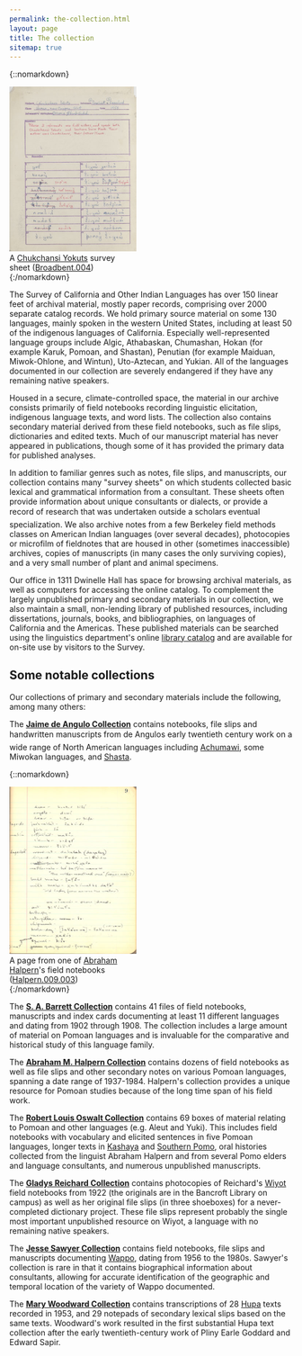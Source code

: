 ```yaml
---
permalink: the-collection.html
layout: page
title: The collection
sitemap: true
---
```


{::nomarkdown}
<div class="image fit right" style="width: 226px;">
<a href="images/yokuts-survey-sheet-big.jpg"><img src="images/yokuts-survey-sheet.jpg" alt="A Yokuts survey sheet" width="226px"/></a>
<div class="caption">A <a href="languages/yokuts.html">Chukchansi Yokuts</a> survey sheet (<a href="http://dx.doi.org/doi:10.7297/X2HT2M7T">Broadbent.004</a>)</div>
</div>
{:/nomarkdown}

The Survey of California and Other Indian Languages has over 150 linear feet of archival material, mostly paper records, comprising over 2000 separate catalog records. We hold primary source material on some 130 languages, mainly spoken in the western United States, including at least 50 of the indigenous languages of California. Especially well-represented language groups include Algic, Athabaskan, Chumashan, Hokan (for example Karuk, Pomoan, and Shastan), Penutian (for example Maiduan, Miwok-Ohlone, and Wintun), Uto-Aztecan, and Yukian. All of the languages documented in our collection are severely endangered if they have any remaining native speakers.

Housed in a secure, climate-controlled space, the material in our archive consists primarily of field notebooks recording linguistic elicitation, indigenous language texts, and word lists. The collection also contains secondary material derived from these field notebooks, such as file slips, dictionaries and edited texts. Much of our manuscript material has never appeared in publications, though some of it has provided the primary data for published analyses.

In addition to familiar genres such as notes, file slips, and manuscripts, our collection contains many "survey sheets" on which students collected basic lexical and grammatical information from a consultant. These sheets often provide information about unique consultants or dialects, or provide a record of research that was undertaken outside a scholars eventual specialization. We also archive notes from a few Berkeley field methods classes on American Indian languages (over several decades), photocopies or microfilm of fieldnotes that are housed in other (sometimes inaccessible) archives, copies of manuscripts (in many cases the only surviving copies), and a very small number of plant and animal specimens.

 Our office in 1311 Dwinelle Hall has space for browsing archival materials, as well as computers for accessing the online catalog. To complement the largely unpublished primary and secondary materials in our collection, we also maintain a small, non-lending library of published resources, including dissertations, journals, books, and bibliographies, on languages of California and the Americas. These published materials can be searched using the linguistics department's online [library catalog](https://berkeley.app.box.com/v/ucbling-hemloc) and are available for on-site use by visitors to the Survey.

<h2>Some notable collections</h2>

Our collections of primary and secondary materials include the following, among many others:

The **[Jaime de Angulo Collection](list.html?collid=11)** contains notebooks, file slips and handwritten manuscripts from de Angulos early twentieth century work on a wide range of North American languages including [Achumawi](languages/achumawi.html), some Miwokan languages, and [Shasta](languages/shasta.html).

{::nomarkdown}
<div class="image fit left" style="width: 226px;">
<img src="images/halpern-field-notebook.jpg" alt="A page from Abraham Halpern's field notebook" width="226px"/></a>
<div class="caption">A page from one of <a href="{{ site.url }}/list.html?pplid=78">Abraham Halpern</a>'s field notebooks (<a href="http://dx.doi.org/doi:10.7297/X24F1NN1">Halpern.009.003</a>)</div>
</div>
{:/nomarkdown}

The **[S. A. Barrett Collection](list.html?collid=7)** contains 41 files of field notebooks, manuscripts and index cards documenting at least 11 different languages and dating from 1902 through 1908. The collection includes a large amount of material on Pomoan languages and is invaluable for the comparative and historical study of this language family.


The **[Abraham M. Halpern Collection](list.html?collid=13)** contains dozens of field notebooks as well as file slips and other secondary notes on various Pomoan languages, spanning a date range of 1937-1984. Halpern's collection provides a unique resource for Pomoan studies because of the long time span of his field work.

The **[Robert Louis Oswalt Collection](list.html?collid=5)** contains 69 boxes of material relating to Pomoan and other languages (e.g. Aleut and Yuki). This includes field notebooks with vocabulary and elicited sentences in five Pomoan languages, longer texts in [Kashaya](languages/kashaya.html) and [Southern Pomo](languages/southern-pomo.html), oral histories collected from the linguist Abraham Halpern and from several Pomo elders and language consultants, and numerous unpublished manuscripts.

The **[Gladys Reichard Collection](list.html?collid=1)** contains photocopies of Reichard's [Wiyot](languages/wiyot.html) field notebooks from 1922 (the originals are in the Bancroft Library on campus) as well as her original file slips (in three shoeboxes) for a never-completed dictionary project. These file slips represent probably the single most important unpublished resource on Wiyot, a language with no remaining native speakers.

The **[Jesse Sawyer Collection](list.html?collid=15)** contains field notebooks, file slips and manuscripts documenting [Wappo](languages/wappo.html), dating from 1956 to the 1980s. Sawyer's collection is rare in that it contains biographical information about consultants, allowing for accurate identification of the geographic and temporal location of the variety of Wappo documented.

The **[Mary Woodward Collection](list.html?collid=18)** contains transcriptions of 28 [Hupa](languages/hupa.html) texts recorded in 1953, and 29 notepads of secondary lexical slips based on the same texts. Woodward's work resulted in the first substantial Hupa text collection after the early twentieth-century work of Pliny Earle Goddard and Edward Sapir.

